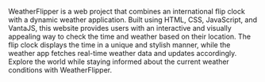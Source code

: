 WeatherFlipper is a web project that combines an international flip clock with a dynamic weather application. Built using HTML, CSS, JavaScript, and VantaJS, this website provides users with an interactive and visually appealing way to check the time and weather based on their location. The flip clock displays the time in a unique and stylish manner, while the weather app fetches real-time weather data and updates accordingly. Explore the world while staying informed about the current weather conditions with WeatherFlipper.
